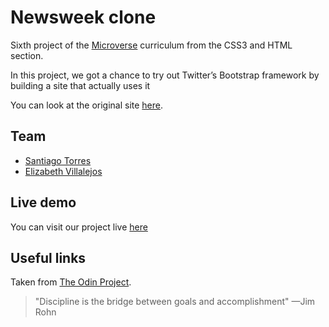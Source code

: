 <h1 id="next-clone">Newsweek clone</h1>

<p>Sixth project of the <a href="https://www.microverse.org/">Microverse</a> curriculum from the CSS3 and HTML section.</p>

<p>In this project, we got a chance to try out Twitter’s Bootstrap framework by building a site that actually uses it</p>

You can look at the original site [here](https://www.newsweek.com/).

## Team

 - [Santiago Torres](https://github.com/stiakov)
 - [Elizabeth Villalejos](https://github.com/misselliev/)


## Live demo

You can visit our project live [here](https://misselliev.github.io/Newsweek-clone/) 

## Useful links
Taken from [The  Odin  Project](https://www.theodinproject.com/courses/html5-and-css3/lessons/using-bootstrap?ref=lnav).


> "Discipline is the bridge between goals and accomplishment" —Jim Rohn
